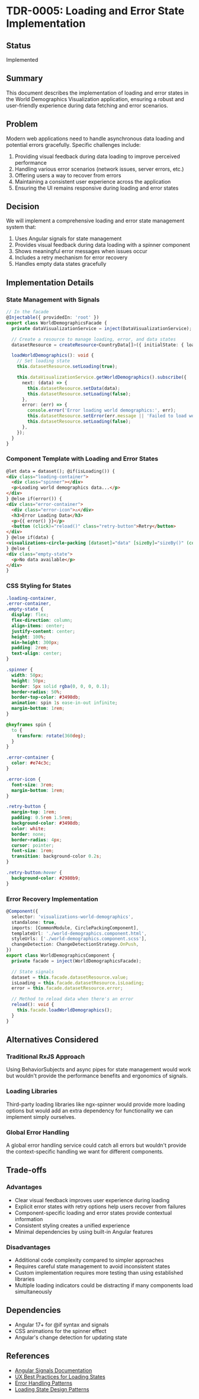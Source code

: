 # TDR-0005: Loading and Error State Implementation

## Status

Implemented

## Summary

This document describes the implementation of loading and error states in the World Demographics Visualization application, ensuring a robust and user-friendly experience during data fetching and error scenarios.

## Problem

Modern web applications need to handle asynchronous data loading and potential errors gracefully. Specific challenges include:

1. Providing visual feedback during data loading to improve perceived performance
2. Handling various error scenarios (network issues, server errors, etc.)
3. Offering users a way to recover from errors
4. Maintaining a consistent user experience across the application
5. Ensuring the UI remains responsive during loading and error states

## Decision

We will implement a comprehensive loading and error state management system that:

1. Uses Angular signals for state management
2. Provides visual feedback during data loading with a spinner component
3. Shows meaningful error messages when issues occur
4. Includes a retry mechanism for error recovery
5. Handles empty data states gracefully

## Implementation Details

### State Management with Signals

```typescript
// In the facade
@Injectable({ providedIn: 'root' })
export class WorldDemographicsFacade {
  private dataVisualizationService = inject(DataVisualizationService);

  // Create a resource to manage loading, error, and data states
  datasetResource = createResource<CountryData[]>({ initialState: { loading: false, error: null, data: null } });

  loadWorldDemographics(): void {
    // Set loading state
    this.datasetResource.setLoading(true);

    this.dataVisualizationService.getWorldDemographics().subscribe({
      next: (data) => {
        this.datasetResource.setData(data);
        this.datasetResource.setLoading(false);
      },
      error: (err) => {
        console.error('Error loading world demographics:', err);
        this.datasetResource.setError(err.message || 'Failed to load world demographics data');
        this.datasetResource.setLoading(false);
      },
    });
  }
}
```

### Component Template with Loading and Error States

```html
@let data = dataset(); @if(isLoading()) {
<div class="loading-container">
  <div class="spinner"></div>
  <p>Loading world demographics data...</p>
</div>
} @else if(error()) {
<div class="error-container">
  <div class="error-icon">⚠️</div>
  <h3>Error Loading Data</h3>
  <p>{{ error() }}</p>
  <button (click)="reload()" class="retry-button">Retry</button>
</div>
} @else if(data) {
<visualizations-circle-packing [dataset]="data" [sizeBy]="sizeBy()" (countrySelected)="onCountrySelected($event)" (sizeByChanged)="onSizeByChanged($event)" />
} @else {
<div class="empty-state">
  <p>No data available</p>
</div>
}
```

### CSS Styling for States

```scss
.loading-container,
.error-container,
.empty-state {
  display: flex;
  flex-direction: column;
  align-items: center;
  justify-content: center;
  height: 100%;
  min-height: 300px;
  padding: 2rem;
  text-align: center;
}

.spinner {
  width: 50px;
  height: 50px;
  border: 5px solid rgba(0, 0, 0, 0.1);
  border-radius: 50%;
  border-top-color: #3498db;
  animation: spin 1s ease-in-out infinite;
  margin-bottom: 1rem;
}

@keyframes spin {
  to {
    transform: rotate(360deg);
  }
}

.error-container {
  color: #e74c3c;
}

.error-icon {
  font-size: 3rem;
  margin-bottom: 1rem;
}

.retry-button {
  margin-top: 1rem;
  padding: 0.5rem 1.5rem;
  background-color: #3498db;
  color: white;
  border: none;
  border-radius: 4px;
  cursor: pointer;
  font-size: 1rem;
  transition: background-color 0.2s;
}

.retry-button:hover {
  background-color: #2980b9;
}
```

### Error Recovery Implementation

```typescript
@Component({
  selector: 'visualizations-world-demographics',
  standalone: true,
  imports: [CommonModule, CirclePackingComponent],
  templateUrl: './world-demographics.component.html',
  styleUrls: ['./world-demographics.component.scss'],
  changeDetection: ChangeDetectionStrategy.OnPush,
})
export class WorldDemographicsComponent {
  private facade = inject(WorldDemographicsFacade);

  // State signals
  dataset = this.facade.datasetResource.value;
  isLoading = this.facade.datasetResource.isLoading;
  error = this.facade.datasetResource.error;

  // Method to reload data when there's an error
  reload(): void {
    this.facade.loadWorldDemographics();
  }
}
```

## Alternatives Considered

### Traditional RxJS Approach

Using BehaviorSubjects and async pipes for state management would work but wouldn't provide the performance benefits and ergonomics of signals.

### Loading Libraries

Third-party loading libraries like ngx-spinner would provide more loading options but would add an extra dependency for functionality we can implement simply ourselves.

### Global Error Handling

A global error handling service could catch all errors but wouldn't provide the context-specific handling we want for different components.

## Trade-offs

### Advantages

- Clear visual feedback improves user experience during loading
- Explicit error states with retry options help users recover from failures
- Component-specific loading and error states provide contextual information
- Consistent styling creates a unified experience
- Minimal dependencies by using built-in Angular features

### Disadvantages

- Additional code complexity compared to simpler approaches
- Requires careful state management to avoid inconsistent states
- Custom implementation requires more testing than using established libraries
- Multiple loading indicators could be distracting if many components load simultaneously

## Dependencies

- Angular 17+ for @if syntax and signals
- CSS animations for the spinner effect
- Angular's change detection for updating state

## References

- [Angular Signals Documentation](https://angular.io/guide/signals)
- [UX Best Practices for Loading States](https://www.smashingmagazine.com/2016/11/true-lies-of-optimistic-user-interfaces/)
- [Error Handling Patterns](https://blog.angular-university.io/rxjs-error-handling/)
- [Loading State Design Patterns](https://www.lukew.com/ff/entry.asp?1797)
